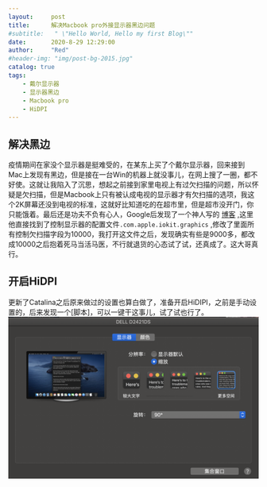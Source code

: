 ```yaml
---
layout:     post
title:      解决Macbook pro外接显示器黑边问题
#subtitle:   " \"Hello World, Hello my first Blog\""
date:       2020-8-29 12:29:00
author:     "Red"
#header-img: "img/post-bg-2015.jpg"
catalog: true
tags:
    - 戴尔显示器
    - 显示器黑边
    - Macbook pro
    - HiDPI
---
```





## 解决黑边

疫情期间在家没个显示器是挺难受的，在某东上买了个戴尔显示器，回来接到Mac上发现有黑边，但是接在一台Win的机器上就没事儿，在网上搜了一圈，都不好使。这就让我陷入了沉思，想起之前接到家里电视上有过欠扫描的问题，所以怀疑是欠扫描，但是Macbook上只有被认成电视的显示器才有欠扫描的选项，我这个2K屏幕还没到电视的标准，这就好比知道吃的在超市里，但是超市没开门，你只能饿着。最后还是功夫不负有心人，Google后发现了一个神人写的 [博客][1] ,这里他直接找到了控制显示器的配置文件`.com.apple.iokit.graphics` ,修改了里面所有控制欠扫描字段为10000，我打开这文件之后，发现确实有些是9000多，都改成10000之后抱着死马当活马医，不行就退货的心态试了试，还真成了。这大哥真行。



## 开启HiDPI

更新了Catalina之后原来做过的设置也算白做了，准备开启HiDIPI，之前是手动设置的，后来发现一个[脚本]，可以一键干这事儿，试了试也行了。
![](https://github.com/zhe6652/zhe6652.github.io/raw/master/_posts/Macbook_pro_black_border/1.png)





[1]:https://ishan.co/external-monitor-underscan
[2]:https://github.com/xzhih/one-key-hidpi
[3]:https://sspai.com/post/57549
